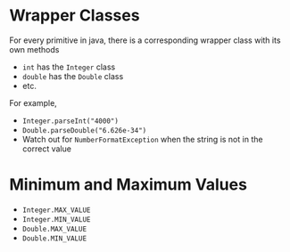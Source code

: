 # Wrapper Classes

For every primitive in java, there is a corresponding wrapper class with its own methods

-   `int` has the `Integer` class
-   `double` has the `Double` class
-   etc.

For example,

-   `Integer.parseInt("4000")`
-   `Double.parseDouble("6.626e-34")`
-   Watch out for `NumberFormatException` when the string is not in the correct value

# Minimum and Maximum Values

-   `Integer.MAX_VALUE`
-   `Integer.MIN_VALUE`
-   `Double.MAX_VALUE`
-   `Double.MIN_VALUE`

